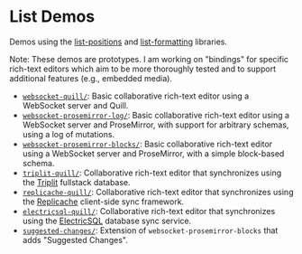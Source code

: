 # List Demos

Demos using the [list-positions](https://github.com/mweidner037/list-positions#readme) and [list-formatting](https://github.com/mweidner037/list-formatting#readme) libraries.

Note: These demos are prototypes. I am working on "bindings" for specific rich-text editors which aim to be more thoroughly tested and to support additional features (e.g., embedded media).

- [`websocket-quill/`](./websocket-quill#readme): Basic collaborative rich-text editor using a WebSocket server and Quill.
- [`websocket-prosemirror-log/`](./websocket-prosemirror-log#readme): Basic collaborative rich-text editor using a WebSocket server and ProseMirror, with support for arbitrary schemas, using a log of mutations.
- [`websocket-prosemirror-blocks/`](./websocket-prosemirror-blocks#readme): Basic collaborative rich-text editor using a WebSocket server and ProseMirror, with a simple block-based schema.
- [`triplit-quill/`](./triplit-quill#readme): Collaborative rich-text editor that synchronizes using the [Triplit](https://www.triplit.dev/) fullstack database.
- [`replicache-quill/`](./replicache-quill#readme): Collaborative rich-text editor that synchronizes using the [Replicache](https://replicache.dev/) client-side sync framework.
- [`electricsql-quill/`](./electricsql-quill#readme): Collaborative rich-text editor that synchronizes using the [ElectricSQL](https://electric-sql.com/) database sync service.
- [`suggested-changes/`](./suggested-changes/#readme): Extension of `websocket-prosemirror-blocks` that adds "Suggested Changes".
